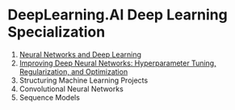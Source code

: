 # DeepLearning.AI Deep Learning Specialization


1. [Neural Networks and Deep Learning](https://www.coursera.org/account/accomplishments/certificate/JMG7M2PWSN5E)
2. [Improving Deep Neural Networks: Hyperparameter Tuning, Regularization, and Optimization](https://www.coursera.org/account/accomplishments/certificate/ET38F4KHB83K) 
3. Structuring Machine Learning Projects
4. Convolutional Neural Networks
5. Sequence Models
